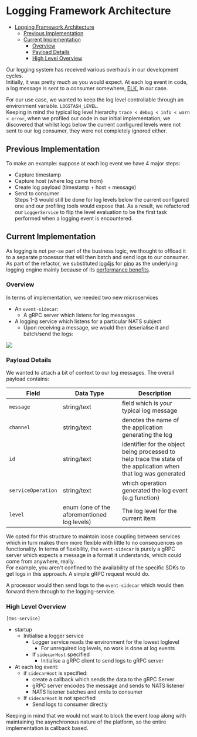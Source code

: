 # Logging Framework Architecture

- [Logging Framework Architecture](#logging-framework-architecture)
  - [Previous Implementation](#previous-implementation)
  - [Current Implementation](#current-implementation)
    - [Overview](#overview)
    - [Payload Details](#payload-details)
    - [High Level Overview](#high-level-overview)

Our logging system has received various overhauls in our development cycles.  
Initially, it was pretty much as you would expect. At each log event in code, a log message is sent to a consumer somewhere, [ELK](https://www.elastic.co/elastic-stack/), in our case.

For our use case, we wanted to keep the log level controllable through an environment variable. `LOGSTASH_LEVEL`.  
Keeping in mind the typical log level hierarchy `trace < debug < info < warn < error`, when we profiled our code in our initial implementation, we discovered that whilst logs below the current configured levels were not sent to our log consumer, they were not completely ignored either.

## Previous Implementation

To make an example: suppose at each log event we have 4 major steps:

- Capture timestamp
- Capture host (where log came from)
- Create log payload (timestamp + host + message)
- Send to consumer  
    Steps 1-3 would still be done for log levels below the current configured one and our profiling tools would expose that. As a result, we refactored our `LoggerService` to flip the level evaluation to be the first task performed when a logging event is encountered.

## Current Implementation  

As logging is not per-se part of the business logic, we thought to offload it to a separate processor that will then batch and send logs to our consumer.  
As part of the refactor, we substituted [log4js](https://github.com/log4js-node/log4js-node) for [pino](https://github.com/pinojs/pino) as the underlying logging engine mainly because of its [performance benefits](https://github.com/pinojs/pino#low-overhead).

### Overview

In terms of implementation, we needed two new microservices

- An `event-sidecar`:
  - A gRPC server which listens for log messages
- A logging service which listens for a particular NATS subject
  - Upon receiving a message, we would then deserialise it and batch/send the logs:

![](../../Images/image-20231206-102932.png)

### Payload Details

We wanted to attach a bit of context to our log messages. The overall payload contains:

| **Field** | **Data Type** | **Description** |
| --- | --- | --- |
| `message` | string/text | field which is your typical log message |
| `channel` | string/text | denotes the name of the application generating the log |
| `id` | string/text | identifier for the object being processed to help trace the state of the application when that log was generated |
| `serviceOperation` | string/text | which operation generated the log event (e.g function) |
| `level` | enum (one of the aforementioned log levels) | The log level for the current item |

We opted for this structure to maintain loose coupling between services which in turn makes them more flexible with little to no consequences on functionality. In terms of flexibility, the `event-sidecar` is purely a gRPC server which expects a message in a format it understands, which could come from anywhere, really.  
For example, you aren't confined to the availability of the specific SDKs to get logs in this approach. A simple gRPC request would do.

A processor would then send logs to the `event-sidecar` which would then forward them through to the logging-service.

### High Level Overview

`[tms-service]`

- startup
  - Initialise a logger service
    - Logger service reads the environment for the lowest loglevel
      - For unrequired log levels, no work is done at log events
    - If `sidecarHost` specified
      - Initialise a gRPC client to send logs to gRPC server
- At each log event:
  - if `sidecarHost` is specified:
    - create a callback which sends the data to the gRPC Server
    - gRPC server encodes the message and sends to NATS listener
    - NATS listener batches and emits to consumer
  - If `sidecarHost` is not specified
    - Send logs to consumer directly

Keeping in mind that we would not want to block the event loop along with maintaining the asynchronous nature of the platform, so the entire implementation is callback based.
